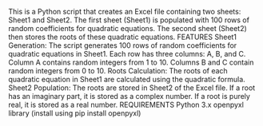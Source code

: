 This is a Python script that creates an Excel file containing two sheets: Sheet1 and Sheet2. The first sheet (Sheet1) is populated with 100 rows of random coefficients for quadratic equations. The second sheet (Sheet2) then stores the roots of these quadratic equations.
FEATURES
Sheet1 Generation:
The script generates 100 rows of random coefficients for quadratic equations in Sheet1. Each row has three columns: A, B, and C.
Column A contains random integers from 1 to 10.
Columns B and C contain random integers from 0 to 10.
Roots Calculation:
The roots of each quadratic equation in Sheet1 are calculated using the quadratic formula.
Sheet2 Population:
The roots are stored in Sheet2 of the Excel file.
If a root has an imaginary part, it is stored as a complex number.
If a root is purely real, it is stored as a real number.
REQUIREMENTS
Python 3.x
openpyxl library (install using pip install openpyxl)

